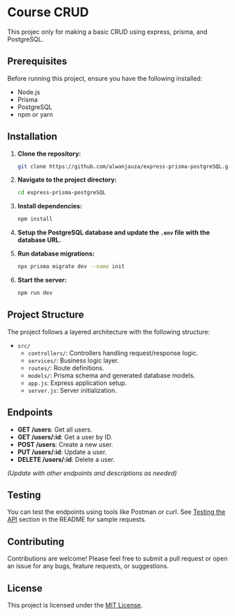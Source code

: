 # Course CRUD

This projec only for making a basic CRUD using express, prisma, and PostgreSQL.

## Prerequisites

Before running this project, ensure you have the following installed:

- Node.js
- Prisma
- PostgreSQL
- npm or yarn

## Installation

1. **Clone the repository:**

   ```bash
   git clone https://github.com/alwanjauza/express-prisma-postgreSQL.git
   ```

2. **Navigate to the project directory:**

   ```bash
   cd express-prisma-postgreSQL
   ```

3. **Install dependencies:**

   ```bash
   npm install
   ```

4. **Setup the PostgreSQL database and update the `.env` file with the database URL.**

5. **Run database migrations:**

   ```bash
   npx prisma migrate dev --name init
   ```

6. **Start the server:**

   ```bash
   npm run dev
   ```

## Project Structure

The project follows a layered architecture with the following structure:

- `src/`
  - `controllers/`: Controllers handling request/response logic.
  - `services/`: Business logic layer.
  - `routes/`: Route definitions.
  - `models/`: Prisma schema and generated database models.
  - `app.js`: Express application setup.
  - `server.js`: Server initialization.

## Endpoints

- **GET /users**: Get all users.
- **GET /users/:id**: Get a user by ID.
- **POST /users**: Create a new user.
- **PUT /users/:id**: Update a user.
- **DELETE /users/:id**: Delete a user.

_(Update with other endpoints and descriptions as needed)_

## Testing

You can test the endpoints using tools like Postman or curl. See [Testing the API](#testing-the-api) section in the README for sample requests.

## Contributing

Contributions are welcome! Please feel free to submit a pull request or open an issue for any bugs, feature requests, or suggestions.

## License

This project is licensed under the [MIT License](LICENSE).
